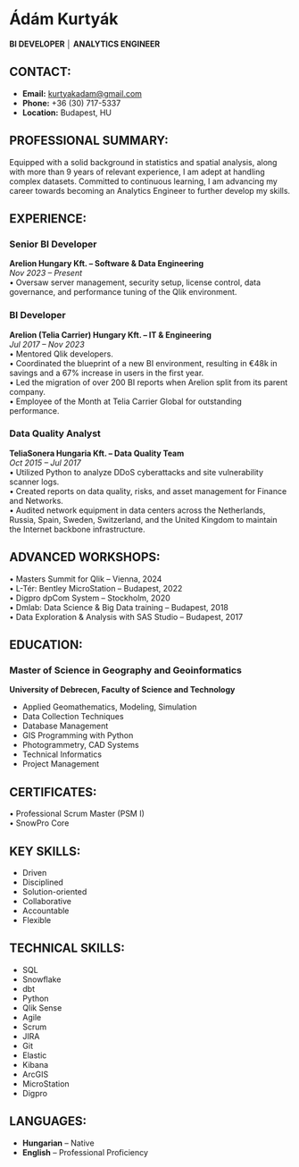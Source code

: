 # Ádám Kurtyák  
**BI DEVELOPER │ ANALYTICS ENGINEER**

## CONTACT:
- **Email:** [kurtyakadam@gmail.com](mailto:kurtyakadam@gmail.com)
- **Phone:** +36 (30) 717-5337
- **Location:** Budapest, HU

## PROFESSIONAL SUMMARY:
Equipped with a solid background in statistics and spatial analysis, along with more than 9 years of relevant experience, I am adept at handling complex datasets. Committed to continuous learning, I am advancing my career towards becoming an Analytics Engineer to further develop my skills.

## EXPERIENCE:

### Senior BI Developer  
**Arelion Hungary Kft. – Software & Data Engineering**  
*Nov 2023 – Present*  
• Oversaw server management, security setup, license control, data governance, and performance tuning of the Qlik environment.

### BI Developer  
**Arelion (Telia Carrier) Hungary Kft. – IT & Engineering**  
*Jul 2017 – Nov 2023*  
• Mentored Qlik developers.  
• Coordinated the blueprint of a new BI environment, resulting in €48k in savings and a 67% increase in users in the first year.  
• Led the migration of over 200 BI reports when Arelion split from its parent company.  
• Employee of the Month at Telia Carrier Global for outstanding performance.

### Data Quality Analyst  
**TeliaSonera Hungaria Kft. – Data Quality Team**  
*Oct 2015 – Jul 2017*  
• Utilized Python to analyze DDoS cyberattacks and site vulnerability scanner logs.  
• Created reports on data quality, risks, and asset management for Finance and Networks.  
• Audited network equipment in data centers across the Netherlands, Russia, Spain, Sweden, Switzerland, and the United Kingdom to maintain the Internet backbone infrastructure.

## ADVANCED WORKSHOPS:
• Masters Summit for Qlik – Vienna, 2024  
• L-Tér: Bentley MicroStation – Budapest, 2022  
• Digpro dpCom System – Stockholm, 2020  
• Dmlab: Data Science & Big Data training – Budapest, 2018  
• Data Exploration & Analysis with SAS Studio – Budapest, 2017

## EDUCATION:

### Master of Science in Geography and Geoinformatics  
**University of Debrecen, Faculty of Science and Technology**  
- Applied Geomathematics, Modeling, Simulation  
- Data Collection Techniques  
- Database Management  
- GIS Programming with Python  
- Photogrammetry, CAD Systems  
- Technical Informatics  
- Project Management

## CERTIFICATES:
• Professional Scrum Master (PSM I)  
• SnowPro Core

## KEY SKILLS:
- Driven  
- Disciplined  
- Solution-oriented  
- Collaborative  
- Accountable  
- Flexible

## TECHNICAL SKILLS:
- SQL  
- Snowflake  
- dbt  
- Python  
- Qlik Sense  
- Agile  
- Scrum  
- JIRA  
- Git  
- Elastic  
- Kibana  
- ArcGIS  
- MicroStation  
- Digpro

## LANGUAGES:
- **Hungarian** – Native  
- **English** – Professional Proficiency
